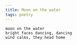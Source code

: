 ```yaml
---
title: Moon on the water
tags: poetry
---
```


    moon on the water
    bright faces dancing, dancing
    wind calms, they head home
